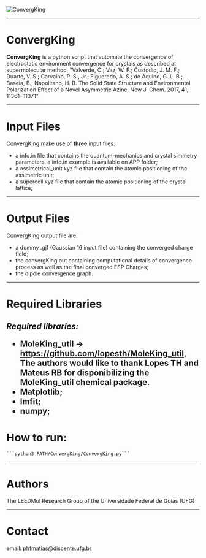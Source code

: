 ![ConvergKing](https://user-images.githubusercontent.com/71854729/165822220-36ace15b-dc87-4266-aeb5-4ee5680e9fdc.png)

---
# ConvergKing


**ConvergKing** is a python script that automate the convergence of electrostatic environment convergence for crystals as described at supermolecular method, "Valverde, C.; Vaz, W. F.; Custodio, J. M. F.; Duarte, V. S.; Carvalho, P. S., Jr.; Figueredo, A. S.; de Aquino, G. L. B.; Baseia, B.; Napolitano, H. B. The Solid State Structure and Environmental Polarization Effect of a Novel Asymmetric Azine. New J. Chem. 2017, 41, 11361−11371".

---
# Input Files


ConvergKing make use of **three** input files: 
    <ul>
    <li>a info.in file that contains the quantum-mechanics and crystal simmetry parameters, a info.in example is available on APP folder;</li>
    <li>a assimetrical_unit.xyz file that contain the atomic positioning of the assimetric unit;</li>
    <li>a supercell.xyz file that contain the atomic positioning of the crystal lattice;</li>
    </ul>

---
# Output Files


ConvergKing output file are:
    <ul>
    <li>a dummy .gjf (Gaussian 16 input file) containing the converged charge field;</li>
    <li>the convergKing.out containing computational details of convergence process as well as the final converged ESP Charges;</li>
    <li>the dipole convergence graph.</li>
    </ul>

---
# Required Libraries

*Required libraries:*
    <ul>
    <li>MoleKing_util -> https://github.com/lopesth/MoleKing_util, The authors would like to thank Lopes TH and Mateus RB for disponibilizing the MoleKing_util chemical package.</li>
    <li>Matplotlib;</li>
    <li>lmfit;</li>
    <li>numpy;</li>
    <ul>
---
        
# How to run:
    ```python3 PATH/ConvergKing/ConvergKing.py```

---
        
# Authors

The LEEDMol Research Group of the Universidade Federal de Goiás (UFG)

---
        
# Contact

email: phfmatias@discente.ufg.br
